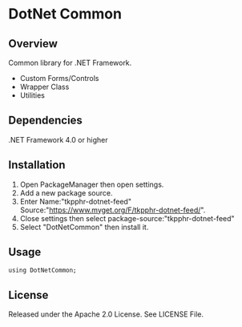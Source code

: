 # DotNet Common

## Overview
Common library for .NET Framework.
- Custom Forms/Controls
- Wrapper Class
- Utilities

## Dependencies
.NET Framework 4.0 or higher

## Installation
1. Open PackageManager then open settings.
2. Add a new package source.
3. Enter Name:"tkpphr-dotnet-feed" Source:"https://www.myget.org/F/tkpphr-dotnet-feed/".
4. Close settings then select package-source:"tkpphr-dotnet-feed"
5. Select "DotNetCommon" then install it.

## Usage
```CSharp
using DotNetCommon;
```

## License
Released under the Apache 2.0 License.
See LICENSE File.